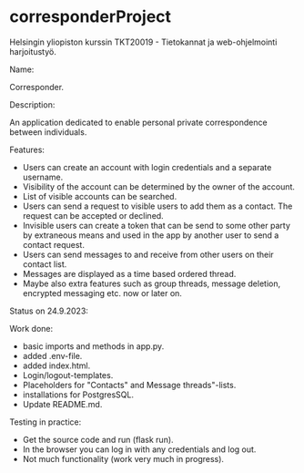 # corresponderProject
Helsingin yliopiston kurssin TKT20019 - Tietokannat ja web-ohjelmointi harjoitustyö.

Name:

Corresponder.

Description:

An application dedicated to enable personal private correspondence between individuals.

Features: 

- Users can create an account with login credentials and a separate username.
- Visibility of the account can be determined by the owner of the account.
- List of visible accounts can be searched.
- Users can send a request to visible users to add them as a contact. The request can be accepted or declined.
- Invisible users can create a token that can be send to some other party by extraneous means and used in the app by another user to send a contact request.
- Users can send messages to and receive from other users on their contact list.
- Messages are displayed as a time based ordered thread.
- Maybe also extra features such as group threads, message deletion, encrypted messaging etc. now or later on.

Status on 24.9.2023:

Work done:
- basic imports and methods in app.py.
- added .env-file.
- added index.html.
- Login/logout-templates.
- Placeholders for "Contacts" and Message threads"-lists.
- installations for PostgresSQL.
- Update README.md.

Testing in practice:
- Get the source code and run (flask run).
- In the browser you can log in with any credentials and log out.
- Not much functionality (work very much in progress).
